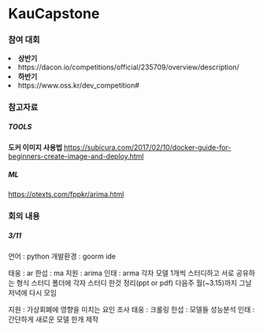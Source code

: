 # KauCapstone

### 참여 대회 
  <li> <strong> 상반기 </strong>
  <li> https://dacon.io/competitions/official/235709/overview/description/ </li>
  <li> <strong> 하반기 </strong></li>
    <li> https://www.oss.kr/dev_competition# </li>



### 참고자료 ###
  ##### TOOLS #####
   <strong>도커 이미지 사용법   </strong>
   https://subicura.com/2017/02/10/docker-guide-for-beginners-create-image-and-deploy.html 
  
  ##### ML ######
  
  https://otexts.com/fppkr/arima.html 
  
  
  
  ### 회의 내용 ###
  
  ##### 3/11 #####
  언어 : python
  개발환경 : goorm ide

  태웅 : ar
  한섭 : ma
  지원 : arima
  인태 : arma
  각자 모델 1개씩 스터디하고 서로 공유하는 형식
  스터디 폴더에 각자 스터디 한것 정리(ppt or pdf)
  다음주 월(~3.15)까지
  그날 저녁에 다시 모임

  지원 : 가상회폐에 영향을 미치는 요인 조사
  태웅 : 크롤링
  한섭 : 모델들 성능분석
  인태 : 간단하게 새로운 모델 한개 제작
